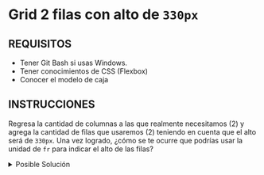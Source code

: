 # Grid 2 filas con alto de `330px`

## REQUISITOS
- Tener Git Bash si usas Windows.
- Tener conocimientos de CSS (Flexbox)
- Conocer el modelo de caja 

## INSTRUCCIONES

Regresa la cantidad de columnas a las que realmente necesitamos (2) y agrega
la cantidad de filas que usaremos (2) teniendo en cuenta que el alto será de
`330px`. Una vez logrado, ¿cómo se te ocurre que podrías usar la unidad de `fr`
para indicar el alto de las filas?

<details>
  <summary>Posible Solución</summary>

```css
.features {
  display: grid;
  grid-template-columns: repeat(2, 1fr);
  grid-template-rows: repeat(2, 330px);
}
```

Una forma de poder usar la unidad `fr` para asignar el alto de las filas sería
indicando un tamaño fijo al elemento contenedor, en nuestro caso, podríamos 
hacer:

```css
.features {
  display: grid;
  grid-template-columns: repeat(2, 1fr);
  height: 660px;
  grid-template-rows: repeat(2, 1fr);
}
```

</details>

